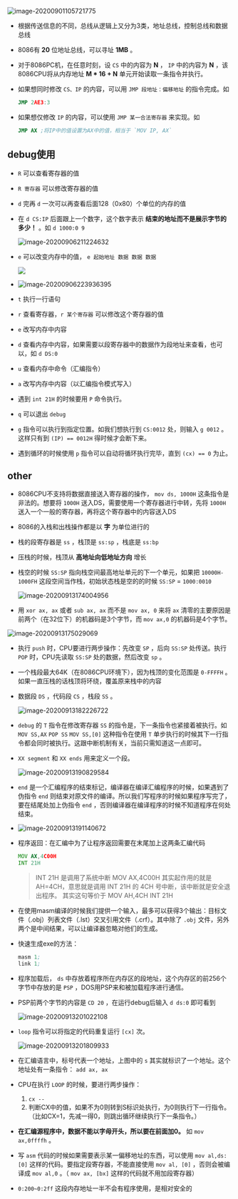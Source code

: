![image-20200901105721775](https://cdn.jsdelivr.net/gh/smallzhong/picgo-pic-bed@master/image-20200901105721775.png)

+ 根据传送信息的不同，总线从逻辑上又分为3类，地址总线，控制总线和数据总线

+ 8086有 **20** 位地址总线，可以寻址 **1MB** 。

+ 对于8086PC机，在任意时刻，设 `CS` 中的内容为 **N** ， `IP` 中的内容为 **N** ，该8086CPU将从内存地址 **M * 16 + N** 单元开始读取一条指令并执行。

+ 如果想同时修改 `CS、IP` 的内容，可以用 `JMP 段地址：偏移地址` 的指令完成。如

  ```asm
  JMP 2AE3:3
  ```

+ 如果想仅修改 `IP` 的内容，可以使用 `JMP 某一合法寄存器` 来实现。如

  ```asm
  JMP AX ;将IP中的值设置为AX中的值，相当于 `MOV IP, AX`
  ```



## debug使用

+ `R` 可以查看寄存器的值

+ `R 寄存器` 可以修改寄存器的值

+ `d` 完再 `d` 一次可以再查看后面128（0x80）个单位的内存的值

+ 在 `d CS:IP` 后面跟上一个数字，这个数字表示 **结束的地址而不是展示字节的多少！** 。如 `d 1000:0 9`

  ![image-20200906211224632](https://cdn.jsdelivr.net/gh/smallzhong/picgo-pic-bed@master/image-20200906211224632.png)

+ `e` 可以改变内存中的值， `e 起始地址 数据 数据 数据`

  ![](https://cdn.jsdelivr.net/gh/smallzhong/picgo-pic-bed@master/image-20200906211600374.png)

+ ![image-20200906223936395](https://cdn.jsdelivr.net/gh/smallzhong/picgo-pic-bed@master/image-20200906223936395.png)

+ `t` 执行一行语句

+ `r` 查看寄存器，`r 某个寄存器` 可以修改这个寄存器的值

+ `e` 改写内存中内容

+ `d` 查看内存中内容，如果需要以段寄存器中的数据作为段地址来查看，也可以，如 `d DS:0`

+ `u` 查看内存中命令（汇编指令）

+ `a` 改写内存中内容（以汇编指令模式写入）

+ 遇到 `int 21H` 的时候要用 `P` 命令执行。

+ `q` 可以退出 `debug`

+ `g` 指令可以执行到指定位置。如我们想执行到 `CS:0012` 处，则输入 `g 0012` 。这样只有到 `(IP) == 0012H` 得时候才会断下来。

+ 遇到循环的时候使用 `p` 指令可以自动将循环执行完毕，直到 `(cx) == 0` 为止。



## other

+ 8086CPU不支持将数据直接送入寄存器的操作， `mov ds, 1000H` 这条指令是非法的。想要将 `1000H` 送入DS，需要使用一个寄存器进行中转，先将 `1000H` 送入一个一般的寄存器，再将这个寄存器中的内容送入DS

+ 8086的入栈和出栈操作都是以 **字** 为单位进行的

+ 栈的段寄存器是 `ss` ，栈顶是 `ss:sp` ，栈底是 `ss:bp`

+ 压栈的时候，栈顶从 **高地址向低地址方向** 增长

+ 栈空的时候 `SS:SP` 指向栈空间最高地址单元的下一个单元，如果把 `10000H-1000FH` 这段空间当作栈，初始状态栈是空的的时候 `SS:SP` = `1000:0010`

  ![image-20200913174004956](https://cdn.jsdelivr.net/gh/smallzhong/picgo-pic-bed@master/image-20200913174004956.png)

+  用 `xor ax, ax` 或者 `sub ax, ax` 而不是 `mov ax, 0` 来将 `ax` 清零的主要原因是前两个（在32位下）的机器码是3个字节，而 `mov ax,0` 的机器码是4个字节。

  ![image-20200913175029069](https://cdn.jsdelivr.net/gh/smallzhong/picgo-pic-bed@master/image-20200913175029069.png)

+ 执行 `push` 时，CPU要进行两步操作：先改变 `SP` ，后向 `SS:SP` 处传送。执行 `POP` 时，CPU先读取 `SS:SP` 处的数据，然后改变 `sp` 。

+ 一个栈段最大64K（在8086CPU环境下），因为栈顶的变化范围是 `0-FFFFH` 。如果一直压栈的话栈顶将环绕，覆盖原来栈中的内容

+ 数据段 `DS` ，代码段 `CS` ，栈段 `SS` 。

  ![image-20200913182226722](https://cdn.jsdelivr.net/gh/smallzhong/picgo-pic-bed@master/image-20200913182226722.png)

+ `debug` 的 `T` 指令在修改寄存器 `SS` 的指令是，下一条指令也紧接着被执行。如 `MOV SS,AX` `POP SS` `MOV SS,[0]` 这种指令在使用 `T` 单步执行的时候其下一行指令都会同时被执行。这跟中断机制有关，当前只需知道这一点即可。

+ `XX segment` 和 `XX ends` 用来定义一个段。

  ![image-20200913190829584](https://cdn.jsdelivr.net/gh/smallzhong/picgo-pic-bed@master/image-20200913190829584.png)

+ `end` 是一个汇编程序的结束标记，编译器在编译汇编程序的时候，如果遇到了伪指令 `end` 则结束对原文件的编译。所以我们写程序的时候如果程序写完了，要在结尾处加上伪指令 `end` ，否则编译器在编译程序的时候不知道程序在何处结束。

+ ![image-20200913191140672](https://cdn.jsdelivr.net/gh/smallzhong/picgo-pic-bed@master/image-20200913191140672.png)

+ 程序返回：在汇编中为了让程序返回需要在末尾加上这两条汇编代码

  ```asm
  MOV AX,4C00H
  INT 21H
  ```

  >INT 21H 是调用了系统中断
  >MOV AX,4C00H
  >其实起作用的就是 AH=4CH，意思就是调用 INT 21H 的 4CH 号中断，该中断就是安全退出程序。
  >其实这句等价于
  >MOV AH,4CH
  >INT 21H

+ 在使用masm编译的时候我们提供一个输入，最多可以获得3个输出：目标文件（.obj）列表文件（.lst）交叉引用文件（.crf）。其中除了 `.obj` 文件，另外两个是中间结果，可以让编译器忽略对他们的生成。

+ 快速生成exe的方法：

  ```asm
  masm 1;
  link 1;
  ```

+ 程序加载后， `ds` 中存放着程序所在内存区的段地址，这个内存区的前256个字节中存放的是 `PSP` ，DOS用PSP来和被加载程序进行通信。

+ PSP前两个字节的内容是 `CD 20` ，在运行debug后输入 `d ds:0` 即可看到

  ![image-20200913201022108](https://cdn.jsdelivr.net/gh/smallzhong/picgo-pic-bed@master/image-20200913201022108.png)





+ `loop` 指令可以将指定的代码重复运行 `[cx]` 次。

  ![image-20200913201809933](https://cdn.jsdelivr.net/gh/smallzhong/picgo-pic-bed@master/image-20200913201809933.png)

+ 在汇编语言中，标号代表一个地址，上图中的 `s` 其实就标识了一个地址。这个地址处有一条指令： `add ax, ax`

+ CPU在执行 `LOOP` 的时候，要进行两步操作：
  1. `cx -- `
  2. 判断CX中的值，如果不为0则转到S标识处执行，为0则执行下一行指令。（比如CX=1，先减一得0，则跳出循环继续执行下一条指令。）
  
+ **在汇编源程序中，数据不能以字母开头，所以要在前面加0。** 如 `mov ax,0ffffh` 。

+ 写 `asm` 代码的时候如果需要表示某一偏移地址的东西，可以使用 `mov al,ds:[0]` 这样的代码。要指定段寄存器，不能直接使用 `mov al, [0]` ，否则会被编译成 `mov al,0` 。（ `mov ax, [bx]` 这样的代码就不用加段寄存器）

+ `0:200~0:2ff` 这段内存地址一半不会有程序使用，是相对安全的